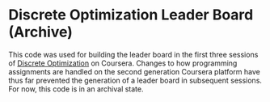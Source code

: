 Discrete Optimization Leader Board (Archive)
======

This code was used for building the leader board in the first three sessions of [Discrete Optimization]("https://www.coursera.org/learn/optimization/") on Coursera.  Changes to how programming assignments are handled on the second generation Coursera platform have thus far prevented the generation of a leader board in subsequent sessions.  For now, this code is in an archival state.